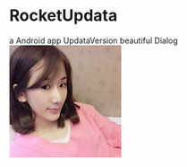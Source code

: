 # RocketUpdata
a Android app UpdataVersion beautiful Dialog
![image](https://github.com/PangHaHa12138/RocketUpdata/blob/master/app/src/main/res/drawable-hdpi/meinv2.png)

